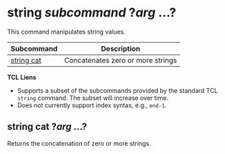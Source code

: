 # string *subcommand* ?*arg* ...?

This command manipulates string values.

| Subcommand                                  | Description                                    |
| ------------------------------------------- | ---------------------------------------------- |
| [string cat](#string-cat-arg)               | Concatenates zero or more strings  |

**TCL Liens**

* Supports a subset of the subcommands provided by the standard TCL `string` command.  The
  subset will increase over time.
* Does not currently support index syntax, e.g., `end-1`.

## string cat ?*arg* ...?

Returns the concatenation of zero or more strings.
